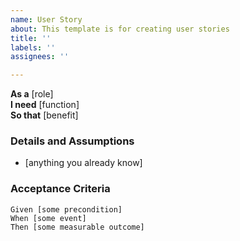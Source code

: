 ```yaml
---
name: User Story
about: This template is for creating user stories
title: ''
labels: ''
assignees: ''

---
```


**As a** [role]  
 **I need** [function]  
 **So that** [benefit]  
   
 ### Details and Assumptions
 * [anything you already know]
   
 ### Acceptance Criteria  
   
 ```gherkin
 Given [some precondition]
 When [some event]
 Then [some measurable outcome]
 ```
